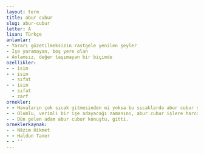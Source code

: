 ```yaml
---
layout: term
title: abur cubur
slug: abur-cubur
letter: A
lisan: Türkçe
anlamlar:
- Yararı gözetilmeksizin rastgele yenilen şeyler
- İşe yaramayan, boş yere olan
- Anlamsız, değer taşımayan bir biçimde
ozellikler:
- - isim
- - isim
  - sıfat
- - isim
  - sıfat
  - zarf
ornekler:
- - Havaların çok sıcak gitmesinden mi yoksa bu sıcaklarda abur cubur yediğim için mi bilemem, dört gün önce birdenbire kıvrandırıcı bir ağrıyla yatağa düştüm.
- - Olumlu, verimli bir işe adayacağı zamanını, abur cubur işlere harcamak ağırlarına gider.
- - Dün gelen adam abur cubur konuştu, gitti.
orneklerkaynak:
- - Nâzım Hikmet
- - Haldun Taner
- - ''
---
```

